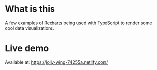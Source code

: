 # What is this

A few examples of [Recharts](https://github.com/recharts/recharts) being used with TypeScript to render some cool data visualizations.

# Live demo 
Available at: https://jolly-wing-74255a.netlify.com/
